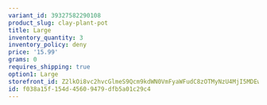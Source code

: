 ```yaml
---
variant_id: 39327582290108
product_slug: clay-plant-pot
title: Large
inventory_quantity: 3
inventory_policy: deny
price: '15.99'
grams: 0
requires_shipping: true
option1: Large
storefront_id: Z2lkOi8vc2hvcGlmeS9Qcm9kdWN0VmFyaWFudC8zOTMyNzU4MjI5MDEwOA==
id: f038a15f-154d-4560-9479-dfb5a01c29c4
---
```

